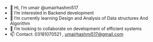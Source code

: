- 👋 Hi, I’m umair @umairhashmi517
- 👀 I’m interested in Backend development
- 🌱 I’m currently learning Design and Analysis of Data structures And Algorithm 
- 💞️ I’m looking to collaborate on development of efficient systems 
- 📫 Contact: 03181070521 , umairhashmi517@gmail.com

<!---
umairhashmi517/umairhashmi517 is a ✨ special ✨ repository because its `README.md` (this file) appears on your GitHub profile.
You can click the Preview link to take a look at your changes.
--->

